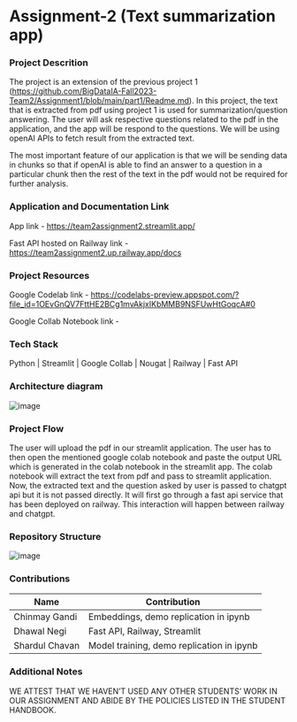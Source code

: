 # Assignment-2 (Text summarization app)

### Project Descrition 

The project is an extension of the previous project 1 (https://github.com/BigDataIA-Fall2023-Team2/Assignment1/blob/main/part1/Readme.md). In this project, the text that is extracted from pdf using project 1 is used for summarization/question answering. The user will ask respective questions related to the pdf in the application, and the app will be respond to the questions. We will be using openAI APIs to fetch result from the extracted text. 

The most important feature of our application is that we will be sending data in chunks so that if openAI is able to find an answer to a question in a particular chunk then the rest of the text in the pdf would not be required for further analysis. 

### Application and Documentation Link

App link - https://team2assignment2.streamlit.app/

Fast API hosted on Railway link - https://team2assignment2.up.railway.app/docs

### Project Resources

Google Codelab link - https://codelabs-preview.appspot.com/?file_id=1OEvGnQV7FttHE2BCg1mvAkjxIKbMMB9NSFUwHtGoqcA#0

Google Collab Notebook link - 

### Tech Stack
Python | Streamlit | Google Collab | Nougat | Railway | Fast API

### Architecture diagram ###
![image](https://github.com/BigDataIA-Fall2023-Team2/Assignment2/assets/131703516/127ca5a6-520a-4730-8263-0c5931941ae3)

### Project Flow
The user will upload the pdf in our streamlit application. The user has to then open the mentioned google colab notebook and paste the output URL which is generated in the colab notebook in the streamlit app. The colab notebook will extract the text from pdf and pass to streamlit application. Now, the extracted text and the question asked by user is passed to chatgpt api but it is not passed directly. It will first go through a fast api service that has been deployed on railway. This interaction will happen between railway and chatgpt.

### Repository Structure

![image](https://github.com/BigDataIA-Fall2023-Team2/Assignment2/assets/131703516/c73c2c95-4355-47c0-befe-1e3e91313fc9)

### Contributions

| Name                            | Contribution                              |  
| ------------------------------- | ------------------------------------------|
| Chinmay Gandi                   | Embeddings, demo replication in ipynb     |
| Dhawal Negi                     | Fast API, Railway, Streamlit              |
| Shardul Chavan                  | Model training, demo replication in ipynb | 


### Additional Notes
WE ATTEST THAT WE HAVEN’T USED ANY OTHER STUDENTS’ WORK IN OUR ASSIGNMENT AND ABIDE BY THE POLICIES LISTED IN THE STUDENT HANDBOOK. 
